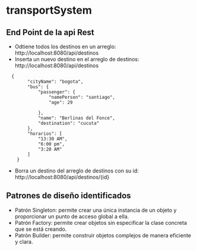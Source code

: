 # transportSystem



## End Point de la api Rest

- Odtiene todos los destinos en un arreglo: http://localhost:8080/api/destinos
- Inserta un nuevo destino en el arreglo de destinos: http://localhost:8080/api/destinos
```  
  {
        "cityName": "bogota",
        "bus": {
            "passenger": {
                "namePerson": "santiago",
                "age": 29
                
            },
            "name": "Berlinas del Fonce",
            "destination": "cucuta"
        },
        "horarios": [
            "13:30 AM",
            "6:00 pm",
            "3:20 AM"
        ]
    }
```
- Borra un destino del arreglo de destinos con su id: http://localhost:8080/api/destinos/{id}





## Patrones de diseño identificados

- Patrón Singleton: permite crear una única instancia de un objeto y proporcionar un punto de acceso global a ella.
- Patrón Factory: permite crear objetos sin especificar la clase concreta que se está creando.
- Patrón Builder: permite construir objetos complejos de manera eficiente y clara.
